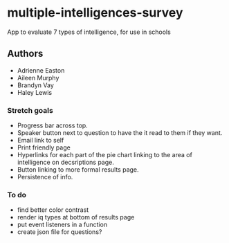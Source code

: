 # multiple-intelligences-survey
App to evaluate 7 types of intelligence, for use in schools

## Authors
- Adrienne Easton
- Aileen Murphy
- Brandyn Vay
- Haley Lewis

### Stretch goals
- Progress bar across top.
- Speaker button next to question to have the it read to them if they want. 
- Email link to self
- Print friendly page
- Hyperlinks for each part of the pie chart linking to the area of intelligence on decsriptions page.
- Button linking to more formal results page. 
- Persistence of info.

### To do
- find better color contrast
- render iq types at bottom of results page
- put event listeners in a function
- create json file for questions?
